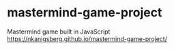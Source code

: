 # mastermind-game-project
Mastermind game built in JavaScript <br>
https://nkanigsberg.github.io/mastermind-game-project/
